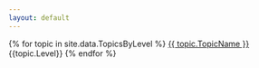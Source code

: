 ```yaml
---
layout: default
---
```



{% for topic in site.data.TopicsByLevel %}
[{{ topic.TopicName }}](../{{topic.Link}}) {{topic.Level}}
{% endfor %}

